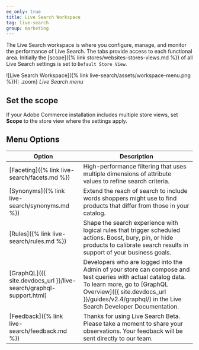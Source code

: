 ```yaml
---
ee_only: true
title: Live Search Workspace
tag: live-search
group: marketing
---
```


The Live Search workspace is where you configure, manage, and monitor the performance of Live Search. The tabs provide access to each functional area. Initially the [scope]({% link stores/websites-stores-views.md %}) of all Live Search settings is set to `Default Store View`.

![Live Search Workspace]({% link live-search/assets/workspace-menu.png %}){: .zoom}
_Live Search menu_
## Set the scope
If your Adobe Commerce installation includes multiple store views, set **Scope** to the store view where the settings apply.

## Menu Options

|Option|Description|
|--- |--- |
|[Faceting]({% link live-search/facets.md %}) |High-performance filtering that uses multiple dimensions of attribute values to refine search criteria.|
|[Synonyms]({% link live-search/synonyms.md %}) |Extend the reach of search to include words shoppers might use to find products that differ from those in your catalog.|
|[Rules]({% link live-search/rules.md %}) |Shape the search experience with logical rules that trigger scheduled actions. Boost, bury, pin, or hide products to calibrate search results in support of your business goals.|
|[GraphQL]({{ site.devdocs_url }}/live-search/graphql-support.html) |Developers who are logged into the Admin of your store can compose and test queries with actual catalog data. To learn more, go to [GraphQL Overview]({{ site.devdocs_url }}/guides/v2.4/graphql/) in the Live Search Developer Documentation.|
|[Feedback]({% link live-search/feedback.md %})|Thanks for using Live Search Beta. Please take a moment to share your observations. Your feedback will be sent directly to our team.|
